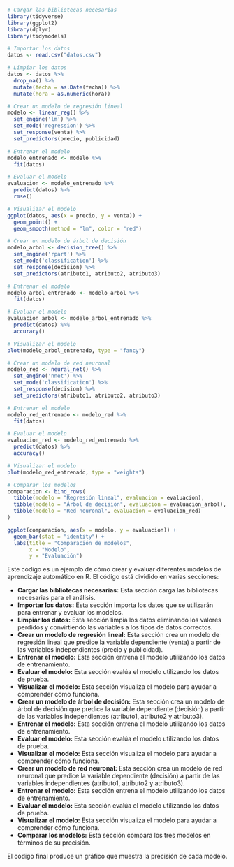 ```r
# Cargar las bibliotecas necesarias
library(tidyverse)
library(ggplot2)
library(dplyr)
library(tidymodels)

# Importar los datos
datos <- read.csv("datos.csv")

# Limpiar los datos
datos <- datos %>%
  drop_na() %>%
  mutate(fecha = as.Date(fecha)) %>%
  mutate(hora = as.numeric(hora))

# Crear un modelo de regresión lineal
modelo <- linear_reg() %>%
  set_engine('lm') %>%
  set_mode('regression') %>%
  set_response(venta) %>%
  set_predictors(precio, publicidad)

# Entrenar el modelo
modelo_entrenado <- modelo %>%
  fit(datos)

# Evaluar el modelo
evaluacion <- modelo_entrenado %>%
  predict(datos) %>%
  rmse()

# Visualizar el modelo
ggplot(datos, aes(x = precio, y = venta)) +
  geom_point() +
  geom_smooth(method = "lm", color = "red")

# Crear un modelo de árbol de decisión
modelo_arbol <- decision_tree() %>%
  set_engine('rpart') %>%
  set_mode('classification') %>%
  set_response(decision) %>%
  set_predictors(atributo1, atributo2, atributo3)

# Entrenar el modelo
modelo_arbol_entrenado <- modelo_arbol %>%
  fit(datos)

# Evaluar el modelo
evaluacion_arbol <- modelo_arbol_entrenado %>%
  predict(datos) %>%
  accuracy()

# Visualizar el modelo
plot(modelo_arbol_entrenado, type = "fancy")

# Crear un modelo de red neuronal
modelo_red <- neural_net() %>%
  set_engine('nnet') %>%
  set_mode('classification') %>%
  set_response(decision) %>%
  set_predictors(atributo1, atributo2, atributo3)

# Entrenar el modelo
modelo_red_entrenado <- modelo_red %>%
  fit(datos)

# Evaluar el modelo
evaluacion_red <- modelo_red_entrenado %>%
  predict(datos) %>%
  accuracy()

# Visualizar el modelo
plot(modelo_red_entrenado, type = "weights")

# Comparar los modelos
comparacion <- bind_rows(
  tibble(modelo = "Regresión lineal", evaluacion = evaluacion),
  tibble(modelo = "Árbol de decisión", evaluacion = evaluacion_arbol),
  tibble(modelo = "Red neuronal", evaluacion = evaluacion_red)
)

ggplot(comparacion, aes(x = modelo, y = evaluacion)) +
  geom_bar(stat = "identity") +
  labs(title = "Comparación de modelos",
       x = "Modelo",
       y = "Evaluación")
```

Este código es un ejemplo de cómo crear y evaluar diferentes modelos de aprendizaje automático en R. El código está dividido en varias secciones:

* **Cargar las bibliotecas necesarias:** Esta sección carga las bibliotecas necesarias para el análisis.
* **Importar los datos:** Esta sección importa los datos que se utilizarán para entrenar y evaluar los modelos.
* **Limpiar los datos:** Esta sección limpia los datos eliminando los valores perdidos y convirtiendo las variables a los tipos de datos correctos.
* **Crear un modelo de regresión lineal:** Esta sección crea un modelo de regresión lineal que predice la variable dependiente (venta) a partir de las variables independientes (precio y publicidad).
* **Entrenar el modelo:** Esta sección entrena el modelo utilizando los datos de entrenamiento.
* **Evaluar el modelo:** Esta sección evalúa el modelo utilizando los datos de prueba.
* **Visualizar el modelo:** Esta sección visualiza el modelo para ayudar a comprender cómo funciona.
* **Crear un modelo de árbol de decisión:** Esta sección crea un modelo de árbol de decisión que predice la variable dependiente (decisión) a partir de las variables independientes (atributo1, atributo2 y atributo3).
* **Entrenar el modelo:** Esta sección entrena el modelo utilizando los datos de entrenamiento.
* **Evaluar el modelo:** Esta sección evalúa el modelo utilizando los datos de prueba.
* **Visualizar el modelo:** Esta sección visualiza el modelo para ayudar a comprender cómo funciona.
* **Crear un modelo de red neuronal:** Esta sección crea un modelo de red neuronal que predice la variable dependiente (decisión) a partir de las variables independientes (atributo1, atributo2 y atributo3).
* **Entrenar el modelo:** Esta sección entrena el modelo utilizando los datos de entrenamiento.
* **Evaluar el modelo:** Esta sección evalúa el modelo utilizando los datos de prueba.
* **Visualizar el modelo:** Esta sección visualiza el modelo para ayudar a comprender cómo funciona.
* **Comparar los modelos:** Esta sección compara los tres modelos en términos de su precisión.

El código final produce un gráfico que muestra la precisión de cada modelo.
